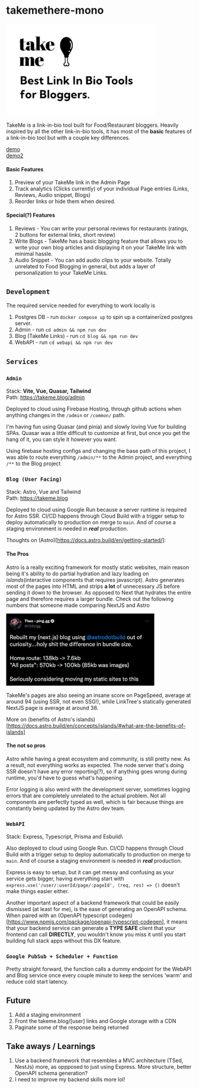 # takemethere-mono

<a href="https://takeme.blog"><img src="./common/imgs/featured.png" alt="featured" width="400"/></a>

TakeMe is a link-in-bio tool built for Food/Restaurant bloggers. Heavily inspired by all the other link-in-bio tools, it has most of the **basic** features of a link-in-bio tool but with a couple key differences.

[demo](https://takeme.blog/lefan)\
[demo2](https://takeme.blog/evana)

#### Basic Features

1. Preview of your TakeMe link in the Admin Page
2. Track analytics (Clicks currently) of your individual Page entries (Links, Reviews, Audio snippet, Blogs)
3. Reorder links or hide them when desired.

#### Special(?) Features

1. Reviews - You can write your personal reviews for restaurants (ratings, 2 buttons for external links, short review)
2. Write Blogs - TakeMe has a basic blogging feature that allows you to write your own blog articles and displaying it on your TakeMe link with minimal hassle.
3. Audio Snippet - You can add audio clips to your website. Totally unrelated to Food Blogging in general, but adds a layer of personalization to your TakeMe Links.

## `Development`

The required service needed for everything to work locally is

1. Postgres DB - run `docker compose up` to spin up a containerized postgres server.
2. Admin - run `cd admin && npm run dev`
3. Blog (TakeMe Links) - run `cd blog && npm run dev`
4. WebAPI - run `cd webapi && npm run dev`

## `Services`

### `Admin`

Stack: **Vite, Vue, Quasar, Tailwind**\
Path: https://takeme.blog/admin

Deployed to cloud using Firebase Hosting, through github actions when anything changes in the `/admin` or `/common/` path.

I'm having fun using Quasar (and pinia) and slowly loving Vue for building SPAs. Quasar was a little difficult to customize at first, but once you get the hang of it, you can style it however you want.

Using firebase hosting configs and changing the base path of this project, I was able to route everything `/admin/**` to the Admin project, and everything `/**` to the Blog project

### `Blog (User Facing)`

Stack: Astro, Vue and Tailwind\
Path: https://takeme.blog

Deployed to cloud using Google Run because a server runtime is required for Astro SSR.
CI/CD happens through Cloud Build with a trigger setup to deploy automatically to production on merge to `main`. And of course a staging environment is needed in **_real_** production.

Thoughts on (Astro)[https://docs.astro.build/en/getting-started/]:

#### **The Pros**

Astro is a really exciting framework for mostly static websites, main reason being it's ability to do partial hydration and lazy loading on _islands_(interactive components that requires javascript). Astro generates most of the pages into HTML and strips **a lot** of unnecessary JS before sending it down to the browser. As opposed to Next that hydrates the entire page and therefore requires a larger bundle. Check out the following numbers that someone made comparing NextJS and Astro

<img src="./common/imgs/nextvastro.png" alt="next vs astro" width="400"/>

TakeMe's pages are also seeing an insane score on PageSpeed, average at around 94 (using SSR, not even SSG!), while LinkTree's statically generated NextJS page is average at around 38.

More on (benefits of Astro's islands)[https://docs.astro.build/en/concepts/islands/#what-are-the-benefits-of-islands]

#### **The not so pros**

Astro while having a great ecosystem and community, is still pretty new. As a result, not everything works as expected. The node server that's doing SSR doesn't have any error reporting(?), so if anything goes wrong during runtime, you'd have to guess what's happening.

Error logging is also weird with the development server, sometimes logging errors that are completely unrelated to the actual problem. Not all components are perfectly typed as well, which is fair because things are constantly being updated by the Astro dev team.

### `WebAPI`

Stack: Express, Typescript, Prisma and Esbuild\

Also deployed to cloud using Google Run.
CI/CD happens through Cloud Build with a trigger setup to deploy automatically to production on merge to `main`. And of course a staging environment is needed in **_real_** production.

Express is easy to setup, but it can get messy and confusing as your service gets bigger, having everything start with `express.use('/user/:userId/page/:pageId', (req, res) => {)` doesn't make things easier either.

Another important aspect of a backend framework that could be easily dismissed (at least for me), is the ease of generating an OpenAPI schema. When paired with an (OpenAPI typescript codegen)[https://www.npmjs.com/package/openapi-typescript-codegen], it means that your backend service can generate a **TYPE SAFE** client that your frontend can call **DIRECTLY**, you wouldn't know you miss it until you start building full stack apps without this DX feature.

### `Google PubSub + Scheduler + Function`

Pretty straight forward, the function calls a dummy endpoint for the WebAPI and Blog service once every couple minute to keep the services 'warm' and reduce cold start latency.

## Future

1. Add a staging environment
2. Front the takeme.blog/[user] links and Google storage with a CDN
3. Paginate some of the response being returned

## Take aways / Learnings

1. Use a backend framework that resembles a MVC architecture (TSed, NestJs) more, as oppposed to just using Express. More structure, better OpenAPI schema generation?
2. I need to improve my backend skills more lol!
